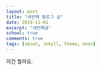 ```yaml
---
layout: post
title: "세번째 블로그 글"
date: 2019-11-01
excerpt: "세번째글"
school: true
comments: true
tags: [about, Jekyll, theme, moon]
---
```

이건 뭘까요.